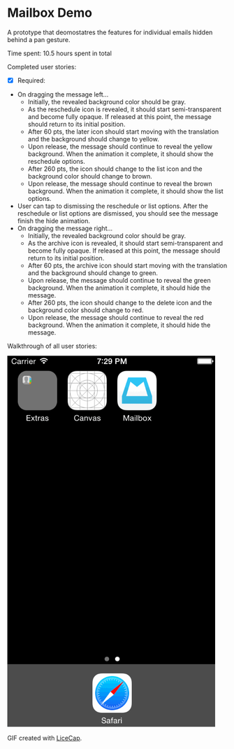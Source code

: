 # Mailbox Demo

A prototype that deomostatres the features for individual emails hidden behind a pan gesture.

Time spent: 10.5 hours spent in total

Completed user stories:


 * [x] Required:
  * On dragging the message left...
    * Initially, the revealed background color should be gray.
    * As the reschedule icon is revealed, it should start semi-transparent and become fully opaque. If released at this point, the message should return to its initial position.
     * After 60 pts, the later icon should start moving with the translation and the background should change to yellow.
      * Upon release, the message should continue to reveal the yellow background. When the animation it complete, it should show the reschedule options.
     * After 260 pts, the icon should change to the list icon and the background color should change to brown.
      * Upon release, the message should continue to reveal the brown background. When the animation it complete, it should show the list options.
  * User can tap to dismissing the reschedule or list options. After the reschedule or list options are dismissed, you should see the message finish the hide animation.
  * On dragging the message right...
    * Initially, the revealed background color should be gray.
    * As the archive icon is revealed, it should start semi-transparent and become fully opaque. If released at this point, the message should return to its initial position.
    * After 60 pts, the archive icon should start moving with the translation and the background should change to green.
     * Upon release, the message should continue to reveal the green background. When the animation it complete, it should hide the message.
    * After 260 pts, the icon should change to the delete icon and the background color should change to red.
     * Upon release, the message should continue to reveal the red background. When the animation it complete, it should hide the message.
 

Walkthrough of all user stories:

![Video Walkthrough](MailboxWeekThreeGif.gif)

GIF created with [LiceCap](http://www.cockos.com/licecap/).

